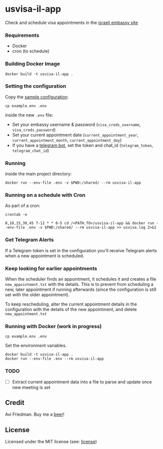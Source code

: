 usvisa-il-app
=============

Check and schedule visa appointments in the [israeli embassy site][israel embassy site]

### Requirements

* Docker
* cron (to schedule)

### Building Docker Image

```shell
docker build -t usvisa-il-app .
```

### Setting the configuration

Copy the [sample configuration](conf/config.example.yaml):

```shell
cp example.env .env
```

inside the new `.env` file:

* Set your embassy username & password (`visa_creds_username`, `visa_creds_password`)
* Set your current appointment date (`current_appointment_year`, `current_appointment_month`, `current_appointment_day`)
* If you have a [telegram bot](#get-telegram-alerts), set the token and chat_id (`telegram_token`, `telegram_chat_id`)

### Running

inside the main project directory:

```shell
docker run --env-file .env -v $PWD:/shared/ --rm usvisa-il-app
```

### Running on a schedule with Cron

As part of a cron:

```shell
crontab -e
```

```shell
0,10,15,30,45 7-12 * * 0-5 cd /<PATH_TO>/usvisa-il-app && docker run --env-file .env -v $PWD:/shared/ --rm usvisa-il-app >> usvisa.log 2>&1
```

### Get Telegram Alerts

If a Telegram token is set in the configuration you'll receive Telegram alerts when a new appointment is scheduled.

### Keep looking for earlier appointments

When the scheduler finds an appointment, it schedules it and creates a file `new_appointment.txt` with the details. This is to prevent from scheduling a new, later appointment if running afterwards (since the configuration is still set with the older appointment).

To keep rescheduling, alter the current appointment details in the configuration with the details of the new appointment, and delete `new_appointment.txt`

### Running with Docker (work in progress)

```shell
cp example.env .env
```

Set the environment variables.

```shell
docker build -t usvisa-il-app .
docker run --env-file .env --rm usvisa-il-app
```

### TODO

- [ ] Extract current appointment data into a file to parse and update once new meeting is set


## Credit

Avi Friedman. Buy me a [beer][buy me coffee]!

## License

Licensed under the MIT license (see: [license](LICENSE))

[israel embassy site]: https://ais.usvisa-info.com/he-il
[armv6 geckodriver bins]: https://github.com/d0ku/GeckoDriver_ARMv6
[geckodriver bins]: https://github.com/mozilla/geckodriver/releases
[buy me coffee]: https://www.buymeacoffee.com/avifr